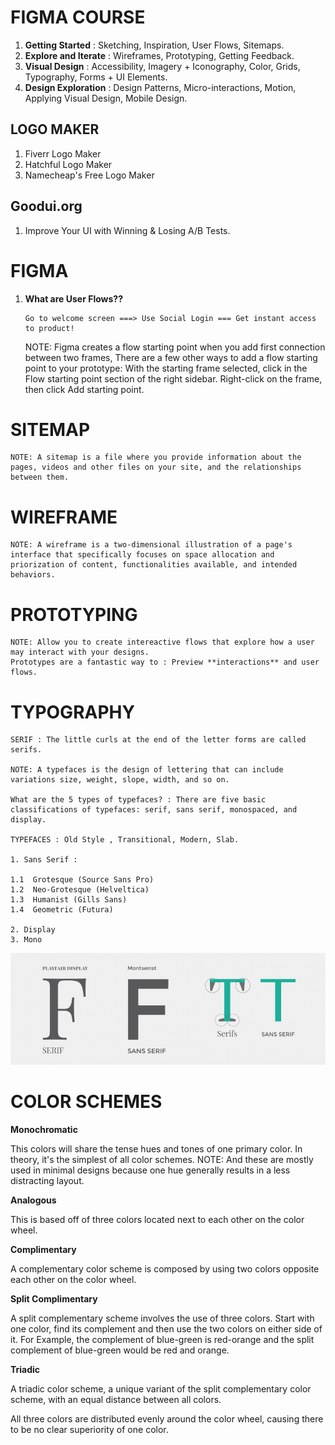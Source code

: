 # **FIGMA COURSE**

1. **Getting Started** : Sketching, Inspiration, User Flows, Sitemaps.
2. **Explore and Iterate** : Wireframes, Prototyping, Getting Feedback.
3. **Visual Design** : Accessibility, Imagery + Iconography, Color, Grids, Typography, Forms + UI Elements.
4. **Design Exploration** : Design Patterns, Micro-interactions, Motion, Applying Visual Design, Mobile Design.

## **LOGO MAKER**

1. Fiverr Logo Maker
2. Hatchful Logo Maker
3. Namecheap's Free Logo Maker

## **Goodui.org**

1. Improve Your UI with Winning & Losing A/B Tests.

# **FIGMA**

1.  **What are User Flows??**

    ```
    Go to welcome screen ===> Use Social Login === Get instant access to product!
    ```

    NOTE: Figma creates a flow starting point when you add first connection between two frames,
    There are a few other ways to add a flow starting point to your prototype:
    With the starting frame selected, click in the Flow starting point section of the right sidebar.
    Right-click on the frame, then click Add starting point.

# **SITEMAP**

    NOTE: A sitemap is a file where you provide information about the pages, videos and other files on your site, and the relationships between them.

# **WIREFRAME**

    NOTE: A wireframe is a two-dimensional illustration of a page's interface that specifically focuses on space allocation and
    priorization of content, functionalities available, and intended behaviors.

# **PROTOTYPING**

    NOTE: Allow you to create intereactive flows that explore how a user may interact with your designs.
    Prototypes are a fantastic way to : Preview **interactions** and user flows.

# **TYPOGRAPHY**

    SERIF : The little curls at the end of the letter forms are called serifs.

    NOTE: A typefaces is the design of lettering that can include variations size, weight, slope, width, and so on.

    What are the 5 types of typefaces? : There are five basic classifications of typefaces: serif, sans serif, monospaced, and
    display.

    TYPEFACES : Old Style , Transitional, Modern, Slab.

    1. Sans Serif :

    1.1  Grotesque (Source Sans Pro)
    1.2  Neo-Grotesque (Helveltica)
    1.3  Humanist (Gills Sans)
    1.4  Geometric (Futura)

    2. Display
    3. Mono

![Drag Racing](images/serif_vs_sansserif.png)

# **COLOR SCHEMES**

**Monochromatic**

This colors will share the tense hues and tones of one primary color.
In theory, it's the simplest of all color schemes.
NOTE: And these are mostly used in minimal designs because one hue generally results in a less distracting layout.

**Analogous**

This is based off of three colors located next to each other on the color wheel.

**Complimentary**

A complementary color scheme is composed by using two colors opposite each other on the color wheel.

**Split Complimentary**

A split complementary scheme involves the use of three colors. Start with one color, find its complement and then
use the two colors on either side of it. For Example, the complement of blue-green is red-orange and the split complement of blue-green would be red and orange.

**Triadic**

A triadic color scheme, a unique variant of the split complementary color scheme, with an equal distance between
all colors.

All three colors are distributed evenly around the color wheel, causing there to be no clear superiority of one color.
